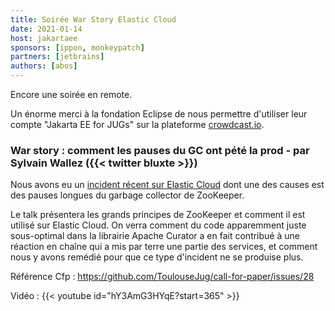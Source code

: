 ```yaml
---
title: Soirée War Story Elastic Cloud
date: 2021-01-14
host: jakartaee
sponsors: [ippon, monkeypatch]
partners: [jetbrains]
authors: [abos]
---
```


Encore une soirée en remote.

Un énorme merci à la fondation Eclipse de nous permettre d'utiliser leur compte
"Jakarta EE for JUGs" sur la plateforme [crowdcast.io](https://www.crowdcast.io/jakarta4jugs).

### War story : comment les pauses du GC ont pété la prod - par Sylvain Wallez ({{< twitter bluxte >}})

Nous avons eu un [incident récent sur Elastic Cloud](https://www.elastic.co/blog/elastic-cloud-january-18-2019-incident-report) dont une des causes est des pauses longues du garbage collector de ZooKeeper.

Le talk présentera les grands principes de ZooKeeper et comment il est utilisé sur Elastic Cloud. On verra comment du code apparemment juste sous-optimal dans la librairie Apache Curator a en fait contribué à une réaction en chaîne qui a mis par terre une partie des services, et comment nous y avons remédié pour que ce type d'incident ne se produise plus.

Référence Cfp : https://github.com/ToulouseJug/call-for-paper/issues/28

Vidéo : {{< youtube id="hY3AmG3HYqE?start=365" >}}
